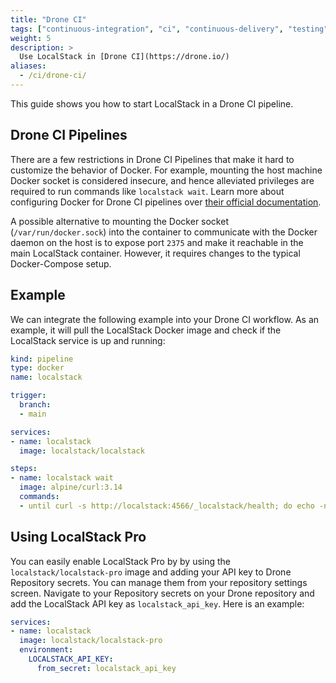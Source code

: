```yaml
---
title: "Drone CI"
tags: ["continuous-integration", "ci", "continuous-delivery", "testing"] 
weight: 5
description: >
  Use LocalStack in [Drone CI](https://drone.io/)
aliases:
  - /ci/drone-ci/
---
```


This guide shows you how to start LocalStack in a Drone CI pipeline.

## Drone CI Pipelines

There are a few restrictions in Drone CI Pipelines that make it hard to customize the behavior of Docker. For example, mounting the host machine Docker socket is considered insecure, and hence alleviated privileges are required to run commands like `localstack wait`. Learn more about configuring Docker for Drone CI pipelines over [their official documentation](https://docs.drone.io/pipeline/docker/overview/).

A possible alternative to mounting the Docker socket (`/var/run/docker.sock`) into the container to communicate with the Docker daemon on the host is to expose port `2375` and make it reachable in the main LocalStack container. However, it requires changes to the typical Docker-Compose setup.

## Example

We can integrate the following example into your Drone CI workflow. As an example, it will pull the LocalStack Docker image and check if the LocalStack service is up and running:

```yml
kind: pipeline
type: docker
name: localstack

trigger:
  branch:
  - main

services:
- name: localstack
  image: localstack/localstack

steps:
- name: localstack wait
  image: alpine/curl:3.14
  commands:
  - until curl -s http://localstack:4566/_localstack/health; do echo -n . && sleep 1; done
```

## Using LocalStack Pro

You can easily enable LocalStack Pro by by using the `localstack/localstack-pro` image and adding your API key to Drone Repository secrets. You can manage them from your repository settings screen. Navigate to your Repository secrets on your Drone repository and add the LocalStack API key as `localstack_api_key`. Here is an example:

```yml
services:
- name: localstack
  image: localstack/localstack-pro
  environment:
    LOCALSTACK_API_KEY:
      from_secret: localstack_api_key
```
